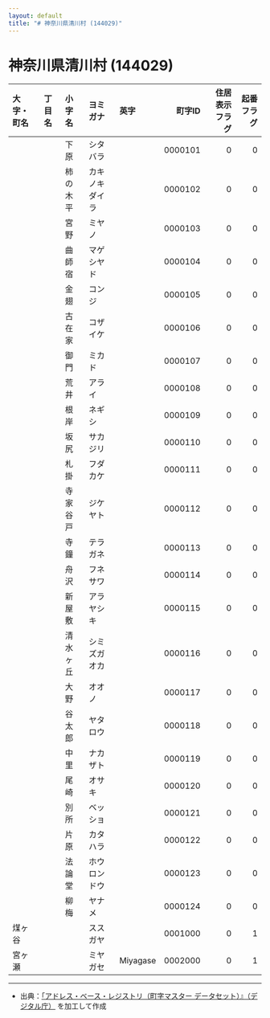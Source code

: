 ```yaml
---
layout: default
title: "# 神奈川県清川村 (144029)"
---
```


# 神奈川県清川村 (144029)

| 大字・町名 | 丁目名 | 小字名 | ヨミガナ | 英字 | 町字ID | 住居表示フラグ | 起番フラグ |
|:--------|:------|:------|:-----------------|:---------------------|--------:|----------:|--------:|
|  |  | 下原 | シタバラ |  | 0000101 | 0 | 0 |
|  |  | 柿の木平 | カキノキダイラ |  | 0000102 | 0 | 0 |
|  |  | 宮野 | ミヤノ |  | 0000103 | 0 | 0 |
|  |  | 曲師宿 | マゲシヤド |  | 0000104 | 0 | 0 |
|  |  | 金翅 | コンジ |  | 0000105 | 0 | 0 |
|  |  | 古在家 | コザイケ |  | 0000106 | 0 | 0 |
|  |  | 御門 | ミカド |  | 0000107 | 0 | 0 |
|  |  | 荒井 | アライ |  | 0000108 | 0 | 0 |
|  |  | 根岸 | ネギシ |  | 0000109 | 0 | 0 |
|  |  | 坂尻 | サカジリ |  | 0000110 | 0 | 0 |
|  |  | 札掛 | フダカケ |  | 0000111 | 0 | 0 |
|  |  | 寺家谷戸 | ジケヤト |  | 0000112 | 0 | 0 |
|  |  | 寺鐘 | テラガネ |  | 0000113 | 0 | 0 |
|  |  | 舟沢 | フネサワ |  | 0000114 | 0 | 0 |
|  |  | 新屋敷 | アラヤシキ |  | 0000115 | 0 | 0 |
|  |  | 清水ヶ丘 | シミズガオカ |  | 0000116 | 0 | 0 |
|  |  | 大野 | オオノ |  | 0000117 | 0 | 0 |
|  |  | 谷太郎 | ヤタロウ |  | 0000118 | 0 | 0 |
|  |  | 中里 | ナカザト |  | 0000119 | 0 | 0 |
|  |  | 尾崎 | オサキ |  | 0000120 | 0 | 0 |
|  |  | 別所 | ベッショ |  | 0000121 | 0 | 0 |
|  |  | 片原 | カタハラ |  | 0000122 | 0 | 0 |
|  |  | 法論堂 | ホウロンドウ |  | 0000123 | 0 | 0 |
|  |  | 柳梅 | ヤナメ |  | 0000124 | 0 | 0 |
| 煤ヶ谷 |  |  | ススガヤ |  | 0001000 | 0 | 1 |
| 宮ヶ瀬 |  |  | ミヤガセ | Miyagase | 0002000 | 0 | 1 |

---

- 出典：[「アドレス・ベース・レジストリ（町字マスター データセット）』（デジタル庁）](https://www.digital.go.jp/policies/base_registry_address/) を加工して作成